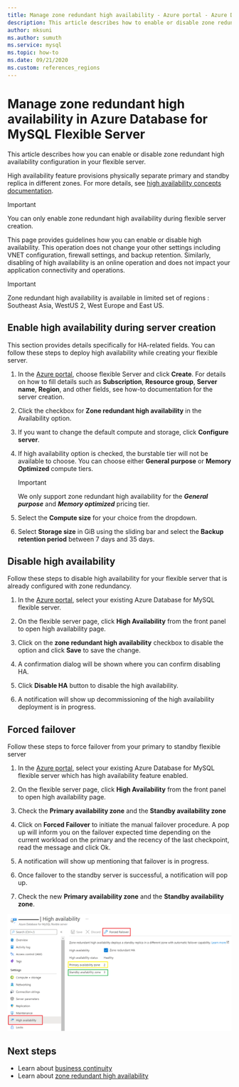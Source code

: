 ```yaml
---
title: Manage zone redundant high availability - Azure portal - Azure Database for MySQL Flexible Server
description: This article describes how to enable or disable zone redundant high availability in Azure Database for MySQL flexible Server through the Azure portal.
author: mksuni
ms.author: sumuth
ms.service: mysql
ms.topic: how-to
ms.date: 09/21/2020
ms.custom: references_regions
---
```


# Manage zone redundant high availability in Azure Database for MySQL Flexible Server

This article describes how you can enable or disable zone redundant high availability configuration in your flexible server.

High availability feature provisions physically separate primary and standby replica in different zones. For more details, see [high availability concepts documentation](./concepts/../concepts-high-availability.md).

> [!IMPORTANT]
> You can only enable zone redundant high availability during flexible server creation.

This page provides guidelines how you can enable or disable high availability. This operation does not change your other settings including VNET configuration, firewall settings, and backup retention. Similarly, disabling of high availability is an online operation and does not impact your application connectivity and operations.

> [!IMPORTANT]
> Zone redundant high availability is available in limited set of regions : Southeast Asia, WestUS 2, West Europe and East US.

## Enable high availability during server creation

This section provides details specifically for HA-related fields. You can follow these steps to deploy high availability while creating your flexible server.

1.  In the [Azure portal](https://portal.azure.com/), choose flexible Server and click **Create**.  For details on how to fill details such as **Subscription**, **Resource group**, **Server name**, **Region**, and other fields, see how-to documentation for the server creation.

2.  Click the checkbox for **Zone redundant high availability** in the Availability option.

3.  If you want to change the default compute and storage, click  **Configure server**.

4.  If high availability option is checked, the burstable tier will not be available to choose. You can choose either
    **General purpose** or **Memory Optimized** compute tiers.

    > [!IMPORTANT]
    > We only support zone redundant high availability for the ***General purpose*** and ***Memory optimized*** pricing tier.

5.  Select the **Compute size** for your choice from the dropdown.

6.  Select **Storage size** in GiB using the sliding bar and select the **Backup retention period** between 7 days and 35 days.

## Disable high availability

Follow these steps to disable high availability for your flexible server that is already configured with zone redundancy.

1.  In the [Azure portal](https://portal.azure.com/), select your existing Azure Database for MySQL flexible server.

2.  On the flexible server page, click **High Availability** from the front panel to open high availability page.

3.  Click on the **zone redundant high availability** checkbox to disable the option and click **Save** to save the change.

4.  A confirmation dialog will be shown where you can confirm disabling HA.

5.  Click **Disable HA** button to disable the high availability.

6.  A notification will show up decommissioning of the high availability deployment is in progress.


## Forced failover

Follow these steps to force failover from your primary to standby flexible server

1.  In the [Azure portal](https://portal.azure.com/), select your existing Azure Database for MySQL flexible server which has high availability feature enabled.

2.  On the flexible server page, click **High Availability** from the front panel to open high availability page.

3.  Check the **Primary availability zone** and the **Standby availability zone**

4.  Click on **Forced Failover** to initiate the manual failover procedure. A pop up will inform you on the failover expected time depending on the current workload on the primary and the recency of the last checkpoint, read the message and click Ok.

5. A notification will show up mentioning that failover is in progress.

6. Once failover to the standby server is successful, a notification will pop up.

7. Check the new **Primary availability zone** and the **Standby availability zone**.

![How to forced failover](media/how-to-configure-high-availability/how-to-forced-failover.png)

## Next steps

-   Learn about [business continuity](./concepts-business-continuity.md)
-   Learn about [zone redundant high availability](./concepts-high-availability.md)

